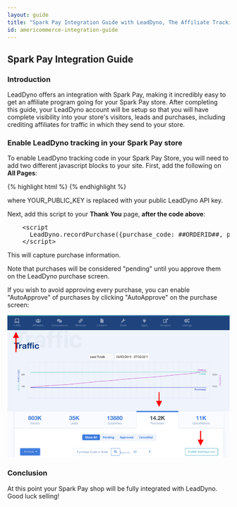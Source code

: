 ```yaml
---
layout: guide
title: "Spark Pay Integration Guide with LeadDyno, The Affiliate Tracking Software & Online Marketing System"
id: americommerce-integration-guide
---
```


## Spark Pay Integration Guide

### Introduction

LeadDyno offers an integration with Spark Pay, making it incredibly easy to get an affiliate program going for
your Spark Pay store. After completing this guide, your LeadDyno account will be setup so that you will have complete
visibility into your store's visitors, leads and purchases, including crediting affiliates for traffic in which they
send to your store.

### Enable LeadDyno tracking in your Spark Pay store ###

To enable LeadDyno tracking code in your Spark Pay Store, you will need to add two different javascript
blocks to your site.  First, add the following on **All Pages**:

{% highlight html %}
    <script type="text/javascript" src="https://static.leaddyno.com/js"></script>
    <script>
      LeadDyno.key = "YOUR_PUBLIC_KEY";
      LeadDyno.recordVisit();
      LeadDyno.autoWatch();
    </script>
{% endhighlight %}

where YOUR_PUBLIC_KEY is replaced with your public LeadDyno API key.

Next, add this script to your **Thank You** page, **after the code above**:

<pre class="prettyprint">
    &lt;script
      LeadDyno.recordPurchase({purchase_code: ##ORDERID##, purchase_amount: ##ORDERSUBTOTAL##);
    &lt;/script>
</pre>

This will capture purchase information.

Note that purchases will be considered "pending" until you approve them on the LeadDyno purchase screen.

If you wish to avoid approving every purchase, you can enable "AutoApprove" of purchases by clicking
"AutoApprove" on the purchase screen:

![AmeriCommerce Autoapprove](img/autoapprove.jpg)

### Conclusion ###

At this point your Spark Pay shop will be fully integrated with LeadDyno. Good luck selling!
